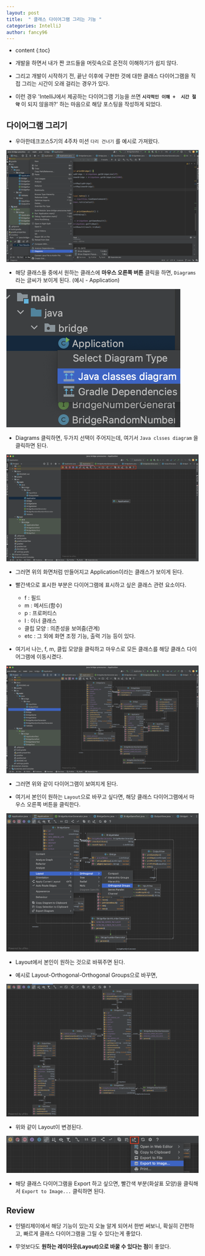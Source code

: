 ```yaml
---
layout: post
title:  " 클래스 다이어그램 그리는 기능 "
categories: IntelliJ
author: fancy96
---
```

* content
  {:toc}

* 개발을 하면서 내가 짠 코드들을 머릿속으로 온전히 이해하기가 쉽지 않다.

* 그리고 개발이 시작하기 전, 끝난 이후에 구현한 것에 대한 클래스 다이어그램을 직접 그리는 시간이 오래 걸리는 경우가 있다.

* 이런 경우 'IntelliJ에서 제공하는 다이어그램 기능을 쓰면 **`시각적인 이해 +  시간 절약`** 이 되지 않을까?' 하는 마음으로 해당 포스팅을 작성하게 되었다.

## 다이어그램 그리기

* 우아한테크코스5기의 4주차 미션 `다리 건너기` 를 예시로 가져왔다.


![](/assets/img/intellij/IntelliJ-Class-Diagram_1.png)


* 해당 클래스들 중에서 원하는 클래스에 **마우스 오른쪽 버튼** 클릭을 하면, `Diagrams`라는 글씨가 보이게 된다. (예시 - Application)

![](/assets/img/intellij/IntelliJ-Class-Diagram_2.png)


* Diagrams 클릭하면, 두가지 선택이 주어지는데, 여기서 `Java clsses diagram` 을 클릭하면 된다.

![](/assets/img/intellij/IntelliJ-Class-Diagram_3.png)


* 그러면 위의 화면처럼 만들어지고 Application이라는 클래스가 보이게 된다.

* 빨간색으로 표시한 부분은 다이어그램에 표시하고 싶은 클래스 관련 요소이다.
     
    * f : 필드
    * m : 메서드(함수)
    * p : 프로퍼티스
    * I : 이너 클래스
    * 클립 모양 : 의존성을 보여줌(관계)
    * etc : 그 외에 화면 조정 기능, 출력 기능 등이 있다.


* 여기서 나는, f, m, 클립 모양을 클릭하고 마우스로 모든 클래스를 해당 클래스 다이어그램에 이동시켰다.

![](/assets/img/intellij/IntelliJ-Class-Diagram_4.png)


* 그러면 위와 같이 다이어그램이 보여지게 된다.

* 여기서 본인이 원하는 `Layout`으로 바꾸고 싶다면, 해당 클래스 다이어그램에서 마우스 오른쪽 버튼을 클릭한다.

![](/assets/img/intellij/IntelliJ-Class-Diagram_5.png)


* Layout에서 본인이 원하는 것으로 바꿔주면 된다.

* 예시로 Layout-Orthogonal-Orthogonal Groups으로 바꾸면,

![](/assets/img/intellij/IntelliJ-Class-Diagram_6.png)


* 위와 같이 Layout이 변경된다.

![](/assets/img/intellij/IntelliJ-Class-Diagram_7.png)


* 해당 클래스 다이어그램을 Export 하고 싶으면, 빨간색 부분(화살표 모양)을 클릭해서 `Export to Image...` 클릭하면 된다.


## Review

* 인텔리제이에서 해당 기능이 있는지 오늘 알게 되어서 한번 써보니, 확실히 간편하고, 빠르게 클래스 다이어그램을 그릴 수 있다는게 좋았다.

* 무엇보다도 **원하는 레이아웃(Layout)으로 바꿀 수 있다는 점**이 좋았다.